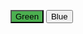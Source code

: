 <!DOCTYPE html>
<html>
<head>
</head>
<body>

<button style="background-color: #4CAF50;">Green</button>
<button class="button button2">Blue</button>

</body>
</html>
